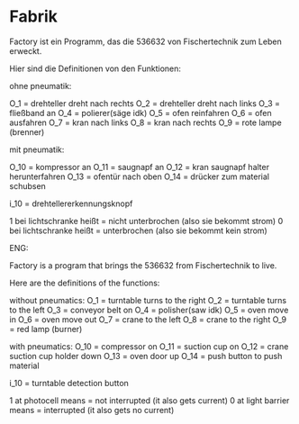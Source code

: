 # Fabrik

Factory ist ein Programm, das die 536632 von Fischertechnik zum Leben erweckt.

Hier sind die Definitionen von den Funktionen:



ohne pneumatik:

O_1 = drehteller dreht nach rechts
O_2 = drehteller dreht nach links
O_3 = fließband an
O_4 = polierer(säge idk)
O_5 = ofen reinfahren
O_6 = ofen ausfahren
O_7 = kran nach links
O_8 = kran nach rechts
O_9 = rote lampe (brenner)

mit pneumatik:

O_10 = kompressor an
O_11 = saugnapf an
O_12 = kran saugnapf halter herunterfahren
O_13 = ofentür nach oben
O_14 = drücker zum material schubsen

i_10 = drehtellererkennungsknopf



1 bei lichtschranke heißt = nicht unterbrochen (also sie bekommt strom)
0 bei lichtschranke heißt = unterbrochen (also sie bekommt kein strom)


ENG:

Factory is a program that brings the 536632 from Fischertechnik to live.

Here are the definitions of the functions:


without pneumatics:
O_1 = turntable turns to the right
O_2 = turntable turns to the left
O_3 = conveyor belt on
O_4 = polisher(saw idk)
O_5 = oven move in
O_6 = oven move out
O_7 = crane to the left
O_8 = crane to the right
O_9 = red lamp (burner)


with pneumatics:
O_10 = compressor on
O_11 = suction cup on
O_12 = crane suction cup holder down
O_13 = oven door up
O_14 = push button to push material

i_10 = turntable detection button

1 at photocell means = not interrupted (it also gets current)
0 at light barrier means = interrupted (it also gets no current)







